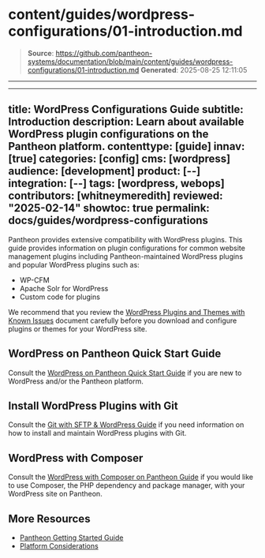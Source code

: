 # content/guides/wordpress-configurations/01-introduction.md

> **Source**: https://github.com/pantheon-systems/documentation/blob/main/content/guides/wordpress-configurations/01-introduction.md
> **Generated**: 2025-08-25 12:11:05

---

---
title: WordPress Configurations Guide
subtitle: Introduction
description: Learn about available WordPress plugin configurations on the Pantheon platform.
contenttype: [guide]
innav: [true]
categories: [config]
cms: [wordpress]
audience: [development]
product: [--]
integration: [--]
tags: [wordpress, webops]
contributors: [whitneymeredith]
reviewed: "2025-02-14"
showtoc: true
permalink: docs/guides/wordpress-configurations
---

Pantheon provides extensive compatibility with WordPress plugins. This guide provides information on plugin configurations for common website management plugins including Pantheon-maintained WordPress plugins and popular WordPress plugins such as:

- WP-CFM
- Apache Solr for WordPress
- Custom code for plugins

We recommend that you review the [WordPress Plugins and Themes with Known Issues](/wordpress-known-issues) document carefully before you download and configure plugins or themes for your WordPress site.

## WordPress on Pantheon Quick Start Guide

Consult the [WordPress on Pantheon Quick Start Guide](/guides/wordpress-pantheon) if you are new to WordPress and/or the Pantheon platform.

## Install WordPress Plugins with Git

Consult the [Git with SFTP & WordPress Guide](/guides/wordpress-git/plugins) if you need information on how to install and maintain WordPress plugins with Git.

## WordPress with Composer

Consult the [WordPress with Composer on Pantheon Guide](/guides/wordpress-composer) if you would like to use Composer, the PHP dependency and package manager, with your WordPress site on Pantheon.

## More Resources

- [Pantheon Getting Started Guide](/guides/getstarted/)
- [Platform Considerations](/guides/platform-considerations)